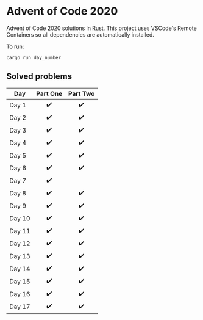 # Advent of Code 2020

Advent of Code 2020 solutions in Rust.
This project uses VSCode's Remote Containers so all dependencies are automatically installed.

To run:
```
cargo run day_number
```

## Solved problems

| Day    |      Part One      |      Part Two      |
| ------ | :----------------: | :----------------: |
| Day 1  | :heavy_check_mark: | :heavy_check_mark: |
| Day 2  | :heavy_check_mark: | :heavy_check_mark: |
| Day 3  | :heavy_check_mark: | :heavy_check_mark: |
| Day 4  | :heavy_check_mark: | :heavy_check_mark: |
| Day 5  | :heavy_check_mark: | :heavy_check_mark: |
| Day 6  | :heavy_check_mark: | :heavy_check_mark: |
| Day 7  | :heavy_check_mark: |                    |
| Day 8  | :heavy_check_mark: | :heavy_check_mark: |
| Day 9  | :heavy_check_mark: | :heavy_check_mark: |
| Day 10 | :heavy_check_mark: | :heavy_check_mark: |
| Day 11 | :heavy_check_mark: | :heavy_check_mark: |
| Day 12 | :heavy_check_mark: | :heavy_check_mark: |
| Day 13 | :heavy_check_mark: | :heavy_check_mark: |
| Day 14 | :heavy_check_mark: | :heavy_check_mark: |
| Day 15 | :heavy_check_mark: | :heavy_check_mark: |
| Day 16 | :heavy_check_mark: | :heavy_check_mark: |
| Day 17 | :heavy_check_mark: | :heavy_check_mark: |

